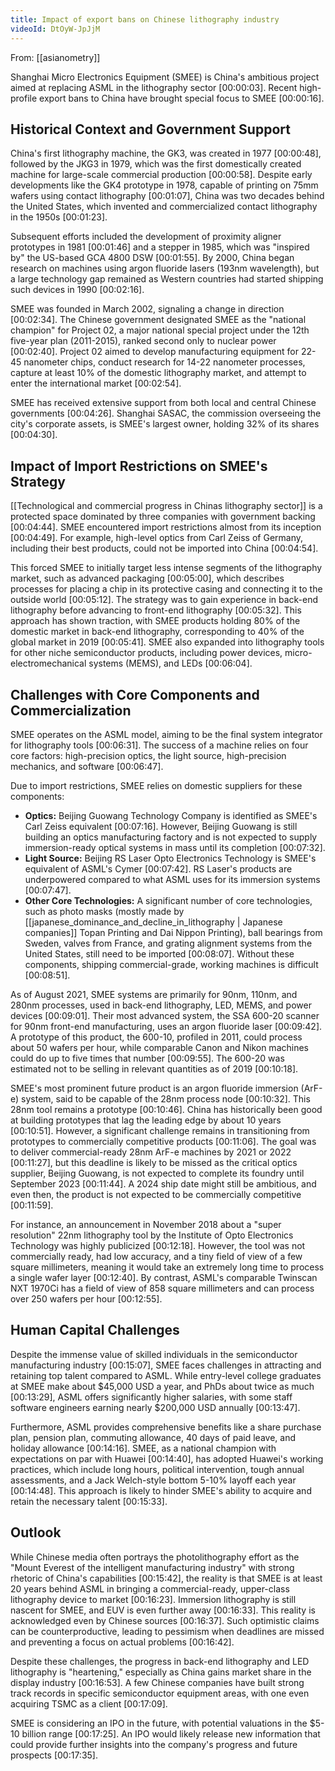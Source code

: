 ```yaml
---
title: Impact of export bans on Chinese lithography industry
videoId: DtOyW-JpJjM
---
```


From: [[asianometry]] <br/> 

Shanghai Micro Electronics Equipment (SMEE) is China's ambitious project aimed at replacing ASML in the lithography sector <a class="yt-timestamp" data-t="00:00:03">[00:00:03]</a>. Recent high-profile export bans to China have brought special focus to SMEE <a class="yt-timestamp" data-t="00:00:16">[00:00:16]</a>.

## Historical Context and Government Support

China's first lithography machine, the GK3, was created in 1977 <a class="yt-timestamp" data-t="00:00:48">[00:00:48]</a>, followed by the JKG3 in 1979, which was the first domestically created machine for large-scale commercial production <a class="yt-timestamp" data-t="00:00:58">[00:00:58]</a>. Despite early developments like the GK4 prototype in 1978, capable of printing on 75mm wafers using contact lithography <a class="yt-timestamp" data-t="00:01:07">[00:01:07]</a>, China was two decades behind the United States, which invented and commercialized contact lithography in the 1950s <a class="yt-timestamp" data-t="00:01:23">[00:01:23]</a>.

Subsequent efforts included the development of proximity aligner prototypes in 1981 <a class="yt-timestamp" data-t="00:01:46">[00:01:46]</a> and a stepper in 1985, which was "inspired by" the US-based GCA 4800 DSW <a class="yt-timestamp" data-t="00:01:55">[00:01:55]</a>. By 2000, China began research on machines using argon fluoride lasers (193nm wavelength), but a large technology gap remained as Western countries had started shipping such devices in 1990 <a class="yt-timestamp" data-t="00:02:16">[00:02:16]</a>.

SMEE was founded in March 2002, signaling a change in direction <a class="yt-timestamp" data-t="00:02:34">[00:02:34]</a>. The Chinese government designated SMEE as the "national champion" for Project 02, a major national special project under the 12th five-year plan (2011-2015), ranked second only to nuclear power <a class="yt-timestamp" data-t="00:02:40">[00:02:40]</a>. Project 02 aimed to develop manufacturing equipment for 22-45 nanometer chips, conduct research for 14-22 nanometer processes, capture at least 10% of the domestic lithography market, and attempt to enter the international market <a class="yt-timestamp" data-t="00:02:54">[00:02:54]</a>.

SMEE has received extensive support from both local and central Chinese governments <a class="yt-timestamp" data-t="00:04:26">[00:04:26]</a>. Shanghai SASAC, the commission overseeing the city's corporate assets, is SMEE's largest owner, holding 32% of its shares <a class="yt-timestamp" data-t="00:04:30">[00:04:30]</a>.

## Impact of Import Restrictions on SMEE's Strategy

[[Technological and commercial progress in Chinas lithography sector]] is a protected space dominated by three companies with government backing <a class="yt-timestamp" data-t="00:04:44">[00:04:44]</a>. SMEE encountered import restrictions almost from its inception <a class="yt-timestamp" data-t="00:04:49">[00:04:49]</a>. For example, high-level optics from Carl Zeiss of Germany, including their best products, could not be imported into China <a class="yt-timestamp" data-t="00:04:54">[00:04:54]</a>.

This forced SMEE to initially target less intense segments of the lithography market, such as advanced packaging <a class="yt-timestamp" data-t="00:05:00">[00:05:00]</a>, which describes processes for placing a chip in its protective casing and connecting it to the outside world <a class="yt-timestamp" data-t="00:05:12">[00:05:12]</a>. The strategy was to gain experience in back-end lithography before advancing to front-end lithography <a class="yt-timestamp" data-t="00:05:32">[00:05:32]</a>. This approach has shown traction, with SMEE products holding 80% of the domestic market in back-end lithography, corresponding to 40% of the global market in 2019 <a class="yt-timestamp" data-t="00:05:41">[00:05:41]</a>. SMEE also expanded into lithography tools for other niche semiconductor products, including power devices, micro-electromechanical systems (MEMS), and LEDs <a class="yt-timestamp" data-t="00:06:04">[00:06:04]</a>.

## Challenges with Core Components and Commercialization

SMEE operates on the ASML model, aiming to be the final system integrator for lithography tools <a class="yt-timestamp" data-t="00:06:31">[00:06:31]</a>. The success of a machine relies on four core factors: high-precision optics, the light source, high-precision mechanics, and software <a class="yt-timestamp" data-t="00:06:47">[00:06:47]</a>.

Due to import restrictions, SMEE relies on domestic suppliers for these components:
*   **Optics:** Beijing Guowang Technology Company is identified as SMEE's Carl Zeiss equivalent <a class="yt-timestamp" data-t="00:07:16">[00:07:16]</a>. However, Beijing Guowang is still building an optics manufacturing factory and is not expected to supply immersion-ready optical systems in mass until its completion <a class="yt-timestamp" data-t="00:07:32">[00:07:32]</a>.
*   **Light Source:** Beijing RS Laser Opto Electronics Technology is SMEE's equivalent of ASML's Cymer <a class="yt-timestamp" data-t="00:07:42">[00:07:42]</a>. RS Laser's products are underpowered compared to what ASML uses for its immersion systems <a class="yt-timestamp" data-t="00:07:47">[00:07:47]</a>.
*   **Other Core Technologies:** A significant number of core technologies, such as photo masks (mostly made by [[japanese_dominance_and_decline_in_lithography | Japanese companies]] Topan Printing and Dai Nippon Printing), ball bearings from Sweden, valves from France, and grating alignment systems from the United States, still need to be imported <a class="yt-timestamp" data-t="00:08:07">[00:08:07]</a>. Without these components, shipping commercial-grade, working machines is difficult <a class="yt-timestamp" data-t="00:08:51">[00:08:51]</a>.

As of August 2021, SMEE systems are primarily for 90nm, 110nm, and 280nm processes, used in back-end lithography, LED, MEMS, and power devices <a class="yt-timestamp" data-t="00:09:01">[00:09:01]</a>. Their most advanced system, the SSA 600-20 scanner for 90nm front-end manufacturing, uses an argon fluoride laser <a class="yt-timestamp" data-t="00:09:42">[00:09:42]</a>. A prototype of this product, the 600-10, profiled in 2011, could process about 50 wafers per hour, while comparable Canon and Nikon machines could do up to five times that number <a class="yt-timestamp" data-t="00:09:55">[00:09:55]</a>. The 600-20 was estimated not to be selling in relevant quantities as of 2019 <a class="yt-timestamp" data-t="00:10:18">[00:10:18]</a>.

SMEE's most prominent future product is an argon fluoride immersion (ArF-e) system, said to be capable of the 28nm process node <a class="yt-timestamp" data-t="00:10:32">[00:10:32]</a>. This 28nm tool remains a prototype <a class="yt-timestamp" data-t="00:10:46">[00:10:46]</a>. China has historically been good at building prototypes that lag the leading edge by about 10 years <a class="yt-timestamp" data-t="00:10:51">[00:10:51]</a>. However, a significant challenge remains in transitioning from prototypes to commercially competitive products <a class="yt-timestamp" data-t="00:11:06">[00:11:06]</a>. The goal was to deliver commercial-ready 28nm ArF-e machines by 2021 or 2022 <a class="yt-timestamp" data-t="00:11:27">[00:11:27]</a>, but this deadline is likely to be missed as the critical optics supplier, Beijing Guowang, is not expected to complete its foundry until September 2023 <a class="yt-timestamp" data-t="00:11:44">[00:11:44]</a>. A 2024 ship date might still be ambitious, and even then, the product is not expected to be commercially competitive <a class="yt-timestamp" data-t="00:11:59">[00:11:59]</a>.

For instance, an announcement in November 2018 about a "super resolution" 22nm lithography tool by the Institute of Opto Electronics Technology was highly publicized <a class="yt-timestamp" data-t="00:12:18">[00:12:18]</a>. However, the tool was not commercially ready, had low accuracy, and a tiny field of view of a few square millimeters, meaning it would take an extremely long time to process a single wafer layer <a class="yt-timestamp" data-t="00:12:40">[00:12:40]</a>. By contrast, ASML's comparable Twinscan NXT 1970Ci has a field of view of 858 square millimeters and can process over 250 wafers per hour <a class="yt-timestamp" data-t="00:12:55">[00:12:55]</a>.

## Human Capital Challenges

Despite the immense value of skilled individuals in the semiconductor manufacturing industry <a class="yt-timestamp" data-t="00:15:07">[00:15:07]</a>, SMEE faces challenges in attracting and retaining top talent compared to ASML. While entry-level college graduates at SMEE make about $45,000 USD a year, and PhDs about twice as much <a class="yt-timestamp" data-t="00:13:29">[00:13:29]</a>, ASML offers significantly higher salaries, with some staff software engineers earning nearly $200,000 USD annually <a class="yt-timestamp" data-t="00:13:47">[00:13:47]</a>.

Furthermore, ASML provides comprehensive benefits like a share purchase plan, pension plan, commuting allowance, 40 days of paid leave, and holiday allowance <a class="yt-timestamp" data-t="00:14:16">[00:14:16]</a>. SMEE, as a national champion with expectations on par with Huawei <a class="yt-timestamp" data-t="00:14:40">[00:14:40]</a>, has adopted Huawei's working practices, which include long hours, political intervention, tough annual assessments, and a Jack Welch-style bottom 5-10% layoff each year <a class="yt-timestamp" data-t="00:14:48">[00:14:48]</a>. This approach is likely to hinder SMEE's ability to acquire and retain the necessary talent <a class="yt-timestamp" data-t="00:15:33">[00:15:33]</a>.

## Outlook

While Chinese media often portrays the photolithography effort as the "Mount Everest of the intelligent manufacturing industry" with strong rhetoric of China's capabilities <a class="yt-timestamp" data-t="00:15:42">[00:15:42]</a>, the reality is that SMEE is at least 20 years behind ASML in bringing a commercial-ready, upper-class lithography device to market <a class="yt-timestamp" data-t="00:16:23">[00:16:23]</a>. Immersion lithography is still nascent for SMEE, and EUV is even further away <a class="yt-timestamp" data-t="00:16:33">[00:16:33]</a>. This reality is acknowledged even by Chinese sources <a class="yt-timestamp" data-t="00:16:37">[00:16:37]</a>. Such optimistic claims can be counterproductive, leading to pessimism when deadlines are missed and preventing a focus on actual problems <a class="yt-timestamp" data-t="00:16:42">[00:16:42]</a>.

Despite these challenges, the progress in back-end lithography and LED lithography is "heartening," especially as China gains market share in the display industry <a class="yt-timestamp" data-t="00:16:53">[00:16:53]</a>. A few Chinese companies have built strong track records in specific semiconductor equipment areas, with one even acquiring TSMC as a client <a class="yt-timestamp" data-t="00:17:09">[00:17:09]</a>.

SMEE is considering an IPO in the future, with potential valuations in the $5-10 billion range <a class="yt-timestamp" data-t="00:17:25">[00:17:25]</a>. An IPO would likely release new information that could provide further insights into the company's progress and future prospects <a class="yt-timestamp" data-t="00:17:35">[00:17:35]</a>.
